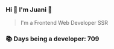 ### Hi 👋 I&#39;m Juani 🦁

> I&#39;m a Frontend Web Developer SSR

### 📚 Days being a developer: 709
